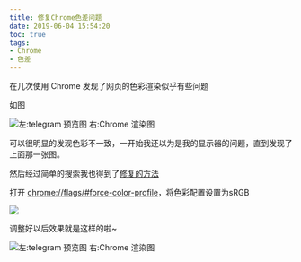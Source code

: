 ```yaml
---
title: 修复Chrome色差问题
date: 2019-06-04 15:54:20
toc: true
tags:
- Chrome
- 色差
---
```


在几次使用 Chrome 发现了网页的色彩渲染似乎有些问题<!--more-->

如图

![左:telegram 预览图 右:Chrome 渲染图](https://cdn.lvcshu.info/img/20190604001.png)

可以很明显的发现色彩不一致，一开始我还以为是我的显示器的问题，直到发现了上面那一张图。

然后经过简单的搜索我也得到了[修复的方法](https://segmentfault.com/a/1190000012818983)

打开 [chrome://flags/#force-color-profile](chrome://flags/#force-color-profile)，将色彩配置设置为sRGB

![](https://cdn.lvcshu.info/img/20190604003.jpeg)

调整好以后效果就是这样的啦~

![左:telegram 预览图 右:Chrome 渲染图](https://cdn.lvcshu.info/img/20190604002.png)

